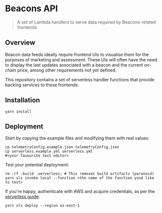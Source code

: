 # Beacons API

> A set of Lambda handlers to serve data required by Beacons-related frontends

## Overview

Beacon data feeds ideally require frontend UIs to visualise them for the purposes of marketing and assessment. These UIs
will often have the need to display the last updates associated with a beacon and the current on-chain price, among
other requirements not yet defined.

This repository contains a set of serverless handler functions that provide backing services to these frontends.

## Installation

```shell
yarn install
```

## Deployment

Start by copying the example files and modifying them with real values:

```shell
cp telemetryConfig.example.json telemetryConfig.json
cp serverless.example.yml serverless.yml
#<your favourite text editor>
```

Test your potential deployment:

```shell
rm -rf .build .serverless; # This removes build artifacts (paranoid)
yarn sls invoke local --function <the name of the function youd like to test>
```

If you're happy, authenticate with AWS and acquire credentials, as per the
[serverless guide](https://www.serverless.com/framework/docs/providers/aws/guide/credentials).

```shell
yarn sls deploy --region us-east-1
```
